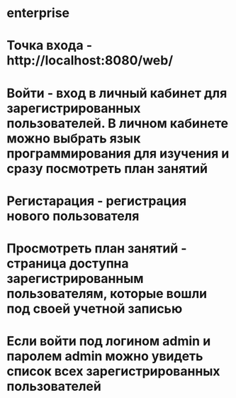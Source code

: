# enterprise
# Точка входа - http://localhost:8080/web/
# Войти - вход в личный кабинет для зарегистрированных пользователей. В личном кабинете можно выбрать язык программирования для изучения и сразу посмотреть план занятий
# Регистарация - регистрация нового пользователя
# Просмотреть план занятий - страница доступна зарегистрированным пользователям, которые вошли под своей учетной записью
# Если войти под логином admin и паролем admin можно увидеть список всех зарегистрированных пользователей
